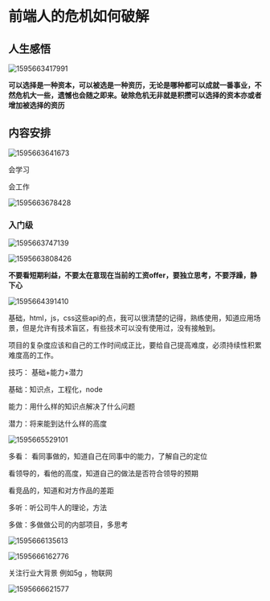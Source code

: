 # 前端人的危机如何破解

## 人生感悟

![1595663417991](C:\Users\刘如刚\AppData\Roaming\Typora\typora-user-images\1595663417991.png)

**可以选择是一种资本，可以被选是一种资历，无论是哪种都可以成就一番事业，不然危机大一些，遗憾也会随之即来。破除危机无非就是积攒可以选择的资本亦或者增加被选择的资历**

## 内容安排

![1595663641673](C:\Users\刘如刚\AppData\Roaming\Typora\typora-user-images\1595663641673.png)

会学习

会工作

![1595663678428](C:\Users\刘如刚\AppData\Roaming\Typora\typora-user-images\1595663678428.png)

### 入门级

![1595663747139](C:\Users\刘如刚\AppData\Roaming\Typora\typora-user-images\1595663747139.png)

![1595663808426](C:\Users\刘如刚\AppData\Roaming\Typora\typora-user-images\1595663808426.png)

**不要看短期利益，不要太在意现在当前的工资offer，要独立思考，不要浮躁，静下心**

![1595664391410](C:\Users\刘如刚\AppData\Roaming\Typora\typora-user-images\1595664391410.png)

基础，html，js，css这些api的点，我可以很清楚的记得，熟练使用，知道应用场景，但是允许有技术盲区，有些技术可以没有使用过，没有接触到。

项目的复杂度应该和自己的工作时间成正比，要给自己提高难度，必须持续性积累难度高的工作。

技巧： 基础+能力+潜力

基础：知识点，工程化，node 

能力：用什么样的知识点解决了什么问题

潜力：将来能到达什么样的高度

![1595665529101](C:\Users\刘如刚\AppData\Roaming\Typora\typora-user-images\1595665529101.png)

多看： 看同事做的，知道自己在同事中的能力，了解自己的定位

看领导的，看他的高度，知道自己的做法是否符合领导的预期

看竞品的，知道和对方作品的差距

多听：听公司牛人的理论，方法

多做：多做做公司的内部项目，多思考

![1595666135613](C:\Users\刘如刚\AppData\Roaming\Typora\typora-user-images\1595666135613.png)

![1595666162776](C:\Users\刘如刚\AppData\Roaming\Typora\typora-user-images\1595666162776.png)

关注行业大背景     例如5g ，物联网

![1595666621577](C:\Users\刘如刚\AppData\Roaming\Typora\typora-user-images\1595666621577.png)